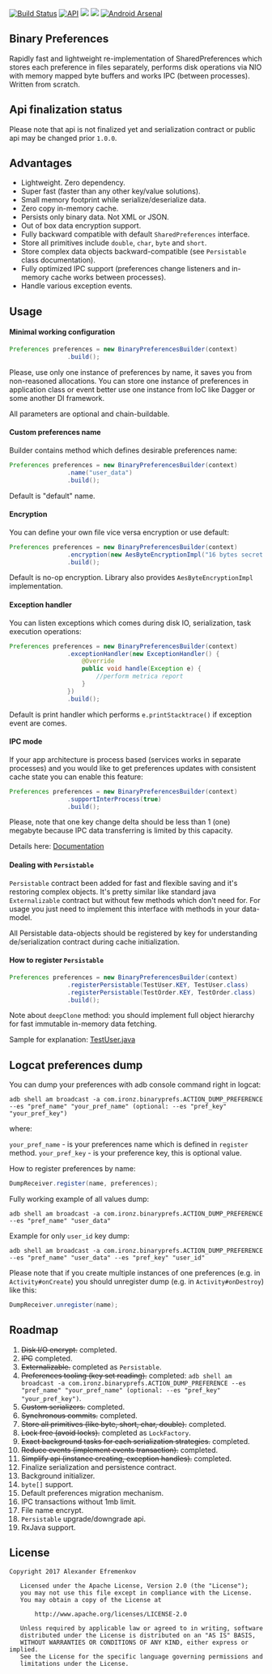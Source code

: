 [![Build Status](https://travis-ci.org/iamironz/binaryprefs.svg?branch=master)](https://travis-ci.org/iamironz/binaryprefs)
[![API](https://img.shields.io/badge/API-14%2B-blue.svg?style=flat)](https://android-arsenal.com/api?level=14)
<a href="http://www.methodscount.com/?lib=com.github.iamironz%3Abinaryprefs%3A0.9.9"><img src="https://img.shields.io/badge/Methods count-556-e91e63.svg"/></a>
<a href="http://www.methodscount.com/?lib=com.github.iamironz%3Abinaryprefs%3A0.9.9"><img src="https://img.shields.io/badge/Size-67 KB-e91e63.svg"/></a>
[![Android Arsenal](https://img.shields.io/badge/Android%20Arsenal-Binary%20Preferences-brightgreen.svg?style=flat)](https://android-arsenal.com/details/1/5931)


## Binary Preferences

Rapidly fast and lightweight re-implementation of SharedPreferences 
which stores each preference in files separately, performs disk operations 
via NIO with memory mapped byte buffers and works IPC (between processes). 
Written from scratch.


## Api finalization status

Please note that api is not finalized yet and serialization contract or
public api may be changed prior `1.0.0`.


## Advantages

* Lightweight. Zero dependency.
* Super fast (faster than any other key/value solutions).
* Small memory footprint while serialize/deserialize data.
* Zero copy in-memory cache.
* Persists only binary data. Not XML or JSON.
* Out of box data encryption support.
* Fully backward compatible with default `SharedPreferences` interface.
* Store all primitives include `double`, `char`, `byte` and `short`.
* Store complex data objects backward-compatible (see `Persistable` class
documentation).
* Fully optimized IPC support (preferences change listeners and in-memory
cache works between processes).
* Handle various exception events.


## Usage

#### Minimal working configuration

```java
Preferences preferences = new BinaryPreferencesBuilder(context)
                .build();
```

Please, use only one instance of preferences by name, it saves you from
non-reasoned allocations. You can store one instance of preferences
in application class or event better use one instance from IoC like
Dagger or some another DI framework.

All parameters are optional and chain-buildable.

#### Custom preferences name

Builder contains method which defines desirable preferences name:

```java
Preferences preferences = new BinaryPreferencesBuilder(context)
                .name("user_data")
                .build();
```

Default is "default" name.


#### Encryption

You can define your own file vice versa encryption or use default:

```java
Preferences preferences = new BinaryPreferencesBuilder(context)
                .encryption(new AesByteEncryptionImpl("16 bytes secret key".getBytes(), "16 bytes initial vector".getBytes()))
                .build();
```

Default is no-op encryption. Library also provides `AesByteEncryptionImpl` implementation.


#### Exception handler

You can listen exceptions which comes during disk IO, serialization,
task execution operations:

```java
Preferences preferences = new BinaryPreferencesBuilder(context)
                .exceptionHandler(new ExceptionHandler() {
                    @Override
                    public void handle(Exception e) {
                        //perform metrica report
                    }
                })
                .build();
```

Default is print handler which performs `e.printStacktrace()` if
exception event are comes.


#### IPC mode

If your app architecture is process based (services works in separate processes)
and you would like to get preferences updates with consistent cache state
you can enable this feature:

```java
Preferences preferences = new BinaryPreferencesBuilder(context)
                .supportInterProcess(true)
                .build();
```

Please, note that one key change delta should be less than 1 (one) megabyte
because IPC data transferring is limited by this capacity.

Details here: [Documentation](https://developer.android.com/reference/android/os/TransactionTooLargeException.html)

#### Dealing with `Persistable`

`Persistable` contract been added for fast and flexible saving and it's
restoring complex objects. It's pretty similar like standard java
`Externalizable` contract but without few methods which don't need for.
For usage you just need to implement this interface with methods in your
data-model.

All Persistable data-objects should be registered by key for understanding
de/serialization contract during cache initialization.


#### How to register `Persistable`

```java
Preferences preferences = new BinaryPreferencesBuilder(context)
                .registerPersistable(TestUser.KEY, TestUser.class)
                .registerPersistable(TestOrder.KEY, TestOrder.class)
                .build();
```

Note about `deepClone` method: you should implement full object hierarchy for 
fast immutable in-memory data fetching.

Sample for explanation: [TestUser.java](https://github.com/iamironz/binaryprefs/blob/master/library/src/test/java/com/ironz/binaryprefs/impl/TestUser.java#L68-L121)

## Logcat preferences dump

You can dump your preferences with adb console command right in logcat:

`adb shell am broadcast -a com.ironz.binaryprefs.ACTION_DUMP_PREFERENCE --es "pref_name" "your_pref_name" (optional: --es "pref_key" "your_pref_key")`

where:

`your_pref_name` - is your preferences name which is defined in `register` method.
`your_pref_key` - is your preference key, this is optional value.

How to register preferences by name:

```java
DumpReceiver.register(name, preferences);
```

Fully working example of all values dump:

`adb shell am broadcast -a com.ironz.binaryprefs.ACTION_DUMP_PREFERENCE --es "pref_name" "user_data"`


Example for only `user_id` key dump:

`adb shell am broadcast -a com.ironz.binaryprefs.ACTION_DUMP_PREFERENCE --es "pref_name" "user_data" --es "pref_key" "user_id"`


Please note that if you create multiple instances of one preferences
(e.g. in `Activity#onCreate`) you should unregister dump
(e.g. in `Activity#onDestroy`) like this:

```java
DumpReceiver.unregister(name);
```


## Roadmap

1. ~~Disk I/O encrypt.~~ completed.
2. ~~IPC~~ completed.
3. ~~Externalizable.~~ completed as `Persistable`.
4. ~~Preferences tooling (key set reading).~~ completed:
`adb shell am broadcast -a com.ironz.binaryprefs.ACTION_DUMP_PREFERENCE --es "pref_name" "your_pref_name" (optional: --es "pref_key" "your_pref_key")`.
5. ~~Custom serializers.~~ completed.
6. ~~Synchronous commits.~~ completed.
7. ~~Store all primitives (like byte, short, char, double).~~ completed.
8. ~~Lock free (avoid locks).~~ completed as `LockFactory`.
9. ~~Exact background tasks for each serialization strategies.~~ completed.
10. ~~Reduce events (implement events transaction).~~ completed.
11. ~~Simplify api (instance creating, exception handles).~~ completed.
12. Finalize serialization and persistence contract.
13. Background initializer.
14. `byte[]` support.
15. Default preferences migration mechanism.
16. IPC transactions without 1mb limit.
17. File name encrypt.
18. `Persistable` upgrade/downgrade api.
19. RxJava support.


## License
```
Copyright 2017 Alexander Efremenkov

   Licensed under the Apache License, Version 2.0 (the "License");
   you may not use this file except in compliance with the License.
   You may obtain a copy of the License at

       http://www.apache.org/licenses/LICENSE-2.0

   Unless required by applicable law or agreed to in writing, software
   distributed under the License is distributed on an "AS IS" BASIS,
   WITHOUT WARRANTIES OR CONDITIONS OF ANY KIND, either express or implied.
   See the License for the specific language governing permissions and
   limitations under the License.
```
